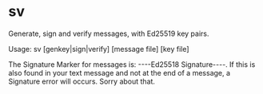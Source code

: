 # sv
Generate, sign and verify messages, with Ed25519 key pairs.

Usage: sv [genkey|sign|verify] [message file] [key file]

The Signature Marker for messages is: ----Ed25518 Signature----. If this
is also found in your text message and not at the end of a message,
a Signature error will occurs. Sorry about that.
